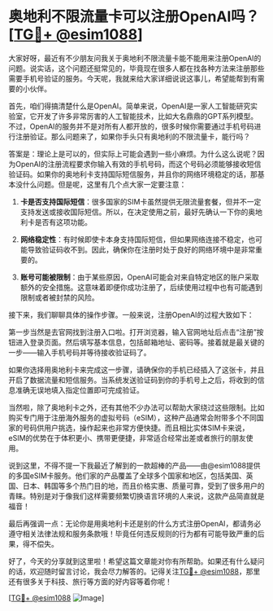 # 奥地利不限流量卡可以注册OpenAI吗？[[TG💪+ @esim1088](https://t.me/s/esim1088)]

大家好呀，最近有不少朋友问我关于奥地利不限流量卡能不能用来注册OpenAI的问题。说实话，这个问题还挺常见的，毕竟现在很多人都在找各种方法来注册那些需要手机号验证的服务。今天呢，我就来给大家详细说说这事儿，希望能帮到有需要的小伙伴。

首先，咱们得搞清楚什么是OpenAI。简单来说，OpenAI是一家人工智能研究实验室，它开发了许多非常厉害的人工智能技术，比如大名鼎鼎的GPT系列模型。不过，OpenAI的服务并不是对所有人都开放的，很多时候你需要通过手机号码进行注册验证。那么问题来了，如果你手头只有奥地利的不限流量卡，能行吗？

答案是：理论上是可以的，但实际上可能会遇到一些小麻烦。为什么这么说呢？因为OpenAI的注册流程要求你输入有效的手机号码，而这个号码必须能够接收短信验证码。如果你的奥地利卡支持国际短信服务，并且你的网络环境稳定的话，那基本没什么问题。但是呢，这里有几个点大家一定要注意：

1. **卡是否支持国际短信**：很多国家的SIM卡虽然提供无限流量套餐，但并不一定支持发送或接收国际短信。所以，在决定使用之前，最好先确认一下你的奥地利卡是否有这项功能。

2. **网络稳定性**：有时候即使卡本身支持国际短信，但如果网络连接不稳定，也可能导致验证码收不到。因此，确保你在注册时处于良好的网络环境中是非常重要的。

3. **账号可能被限制**：由于某些原因，OpenAI可能会对来自特定地区的账户采取额外的安全措施。这意味着即便你成功注册了，后续使用过程中也有可能遇到限制或者被封禁的风险。

接下来，我们聊聊具体的操作步骤。一般来说，注册OpenAI的过程大致如下：

第一步当然是去官网找到注册入口啦。打开浏览器，输入官网地址后点击“注册”按钮进入登录页面。然后填写基本信息，包括邮箱地址、密码等。接着就是最关键的一步——输入手机号码并等待接收验证码了。

如果你选择用奥地利卡来完成这一步骤，请确保你的手机已经插入了这张卡，并且开启了数据流量和短信服务。当系统发送验证码到你的手机号上之后，将收到的信息准确无误地填入指定位置即可完成验证。

当然啦，除了奥地利卡之外，还有其他不少办法可以帮助大家绕过这些限制。比如购买专门用于注册海外服务的虚拟号码（eSIM），这种产品通常会附带多个不同国家的号码供用户挑选，操作起来也非常方便快捷。而且相比实体SIM卡来说，eSIM的优势在于体积更小、携带更便捷，非常适合经常出差或者旅行的朋友使用。

说到这里，不得不提一下我最近了解到的一款超棒的产品——由@esim1088提供的多国eSIM卡服务。他们家的产品覆盖了全球多个国家和地区，包括美国、英国、日本、韩国等多个热门目的地，而且价格实惠、质量可靠，受到了很多用户的青睐。特别是对于像我们这样需要频繁切换语言环境的人来说，这款产品简直就是福音！

最后再强调一点：无论你是用奥地利卡还是别的什么方式注册OpenAI，都请务必遵守相关法律法规和服务条款哦！毕竟任何违反规则的行为都有可能导致严重的后果，得不偿失。

好了，今天的分享就到这里啦！希望这篇文章能对你有所帮助。如果还有什么疑问的话，欢迎随时留言讨论，我会尽力解答的。记得关注[TG💪+ @esim1088](https://t.me/s/esim1088)，那里还有很多关于科技、旅行等方面的好内容等着你呢！

[[TG💪+ @esim1088](https://t.me/s/esim1088) ![Image](https://i.postimg.cc/4NQfJmqS/Snipaste-2025-05-13-00-14-12.png)]